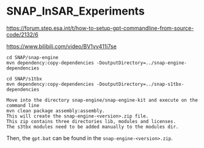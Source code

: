 # SNAP_InSAR_Experiments

https://forum.step.esa.int/t/how-to-setup-gpt-commandline-from-source-code/2132/6

https://www.bilibili.com/video/BV1vv411i7se

```
cd SNAP/snap-engine
mvn dependency:copy-dependencies -DoutputDirectory=../snap-engine-dependencies

cd SNAP/s1tbx
mvn dependency:copy-dependencies -DoutputDirectory=../snap-s1tbx-dependencies

Move into the directory snap-engine/snap-engine-kit and execute on the command line
mvn clean package assembly:assembly.
This will create the snap-engine-<version>.zip file.
This zip contains three directories lib, modules and licenses.
The s3tbx modules need to be added manually to the modules dir.

```

Then, the `gpt.bat` can be found in the `snap-engine-<version>.zip`.



